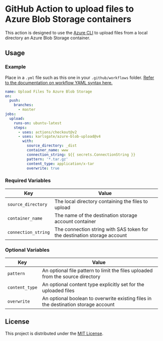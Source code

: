 # GitHub Action to upload files to Azure Blob Storage containers

This action is designed to use the [Azure CLI](https://docs.microsoft.com/en-us/cli/azure/install-azure-cli?view=azure-cli-latest) to upload files from a local directory an Azure Blob Storage container.

## Usage

### Example

Place in a `.yml` file such as this one in your `.github/workflows` folder. [Refer to the documentation on workflow YAML syntax here.](https://help.github.com/en/articles/workflow-syntax-for-github-actions)

```yaml
name: Upload Files To Azure Blob Storage
on:
  push:
    branches:
      - master
jobs:
  upload:
    runs-on: ubuntu-latest
    steps:
      - uses: actions/checkout@v2
      - uses: karlsgate/azure-blob-upload@v4
        with:
          source_directory: _dist
          container_name: www
          connection_string: ${{ secrets.ConnectionString }}
          pattern: '*.tar.gz'
          content_type: application/x-tar
          overwrite: true
```

### Required Variables

| Key                 | Value                                                                    |
|---------------------|--------------------------------------------------------------------------|
| `source_directory`  | The local directory containing the files to upload                       |
| `container_name`    | The name of the destination storage account container                    |
| `connection_string` | The connection string with SAS token for the destination storage account |

### Optional Variables

| Key            | Value                                                                              |
|----------------|------------------------------------------------------------------------------------|
| `pattern`      | An optional file pattern to limit the files uploaded from the source directory     |
| `content_type` | An optional content type explicitly set for the uploaded files                     |
| `overwrite`    | An optional boolean to overwrite existing files in the destination storage account |

## License

This project is distributed under the [MIT License](LICENSE.md).
